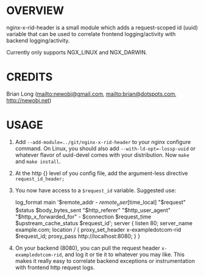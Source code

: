 OVERVIEW
=======

nginx-x-rid-header is a small module which adds a request-scoped id (uuid) variable that can be used to correlate frontend logging/activity with backend logging/activity.

Currently only supports NGX_LINUX and NGX_DARWIN.

CREDITS
======

Brian Long (<mailto:newobj@gmail.com>, <mailto:brian@dotspots.com>, <http://newobj.net>)

USAGE
=====

1) Add `--add-module=../git/nginx-x-rid-header` to your nginx configure command. On Linux, you should also add `--with-ld-opt=-lossp-uuid` or whatever flavor of uuid-devel comes with your distribution. Now `make` and `make install`.

2) At the http {} level of you config file, add the argument-less directive `request_id_header;`

3) You now have access to a `$request_id` variable. Suggested use:

    log_format main  '$remote_addr - $remote_user [$time_local] "$request" $status $body_bytes_sent "$http_referer" "$http_user_agent" "$http_x_forwarded_for" - $connection $request_time $upstream_cache_status $request_id';
    server {
        listen       80;
        server_name  example.com;
        location / {
            proxy_set_header x-exampledotcom-rid $request_id;
            proxy_pass   http://localhost:8080;
        }
    }

4) On your backend (8080), you can pull the request header `x-exampledotcom-rid`, and log it or tie it to whatever you may like. This makes it really easy to correlate backend exceptions or instrumentation with frontend http request logs.
